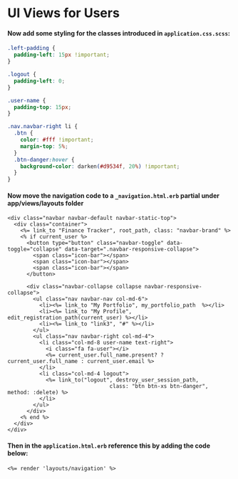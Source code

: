 # UI Views for Users

#### Now add some styling for the classes introduced in `application.css.scss`:

```css
.left-padding {
  padding-left: 15px !important;
}

.logout {
  padding-left: 0;
}

.user-name {
  padding-top: 15px;
}

.nav.navbar-right li {
  .btn {
    color: #fff !important;
    margin-top: 5%;
  }
  .btn-danger:hover {
    background-color: darken(#d9534f, 20%) !important;
  }
}
```

#### Now move the navigation code to a `_navigation.html.erb` partial under app/views/layouts folder

```markup
<div class="navbar navbar-default navbar-static-top">
  <div class="container">
    <%= link_to "Finance Tracker", root_path, class: "navbar-brand" %>
    <% if current_user %>
      <button type="button" class="navbar-toggle" data-toggle="collapse" data-target=".navbar-responsive-collapse">
        <span class="icon-bar"></span>
        <span class="icon-bar"></span>
        <span class="icon-bar"></span>
      </button>

      <div class="navbar-collapse collapse navbar-responsive-collapse">
        <ul class="nav navbar-nav col-md-6">
          <li><%= link_to "My Portfolio", my_portfolio_path  %></li>
          <li><%= link_to "My Profile", edit_registration_path(current_user) %></li>
          <li><%= link_to "link3", "#" %></li>
        </ul>
        <ul class="nav navbar-right col-md-4">
          <li class="col-md-8 user-name text-right">
            <i class="fa fa-user"></i>
            <%= current_user.full_name.present? ? current_user.full_name : current_user.email %>
          </li>
          <li class="col-md-4 logout">
            <%= link_to("logout", destroy_user_session_path,
                                class: "btn btn-xs btn-danger", method: :delete) %>
          </li>
        </ul>
      </div>
    <% end %>
  </div>
</div>
```

#### Then in the `application.html.erb` reference this by adding the code below:

`<%= render 'layouts/navigation' %>`

